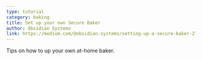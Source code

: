 ```yaml
---
type: tutorial
category: baking
title: Set up your own Secure Baker
author: Obsidian Systems
link: https://medium.com/@obsidian.systems/setting-up-a-secure-baker-27bb12363679
---
```


Tips on how to up your own at-home baker.
